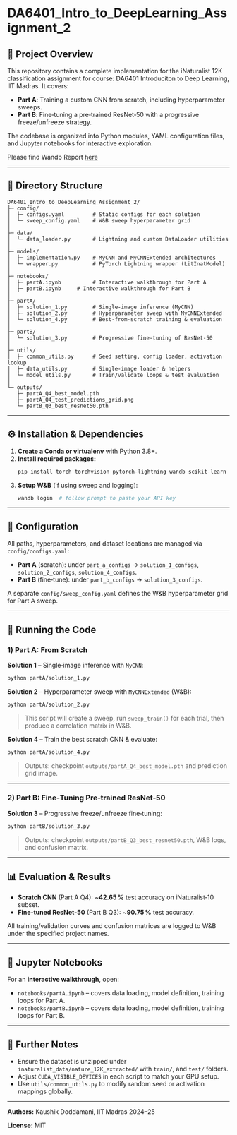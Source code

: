 # DA6401_Intro_to_DeepLearning_Assignment_2

## 📁 Project Overview

This repository contains a complete implementation for the iNaturalist 12K classification assignment for course: DA6401 Introduciton to Deep Learning, IIT Madras. It covers:

- **Part A**: Training a custom CNN from scratch, including hyperparameter sweeps.
- **Part B**: Fine‑tuning a pre‑trained ResNet‑50 with a progressive freeze/unfreeze strategy.

The codebase is organized into Python modules, YAML configuration files, and Jupyter notebooks for interactive exploration.

Please find Wandb Report [here](https://wandb.ai/da24s020-indian-institute-of-technology-madras/DA6401_Intro_to_DeepLearning_Assignment_2/reports/DA6401-Assignment-2--VmlldzoxMjMxODA4Mw?accessToken=n3jv7pu7k48k0q6503sooe6jfvn4sjjlepamilnanl3m97fckdx39mudcmb1xpqv)

---

## 📂 Directory Structure

```
DA6401_Intro_to_DeepLearning_Assignment_2/
├─ config/
│  ├─ configs.yaml         # Static configs for each solution
│  └─ sweep_config.yaml    # W&B sweep hyperparameter grid
│
├─ data/
│  └─ data_loader.py       # Lightning and custom DataLoader utilities
│
├─ models/
│  ├─ implementation.py    # MyCNN and MyCNNExtended architectures
│  └─ wrapper.py           # PyTorch Lightning wrapper (LitInatModel)
│
├─ notebooks/
│  ├─ partA.ipynb          # Interactive walkthrough for Part A
│  ├─ partB.ipynb     # Interactive walkthrough for Part B
│
├─ partA/
│  ├─ solution_1.py        # Single-image inference (MyCNN)
│  ├─ solution_2.py        # Hyperparameter sweep with MyCNNExtended
│  └─ solution_4.py        # Best-from-scratch training & evaluation
│
├─ partB/
│  └─ solution_3.py        # Progressive fine‑tuning of ResNet‑50
│
├─ utils/
│  ├─ common_utils.py      # Seed setting, config loader, activation lookup
│  ├─ data_utils.py        # Single-image loader & helpers
│  └─ model_utils.py       # Train/validate loops & test evaluation
│
└─ outputs/
   ├─ partA_Q4_best_model.pth
   ├─ partA_Q4_test_predictions_grid.png
   └─ partB_Q3_best_resnet50.pth
```

---

## ⚙️ Installation & Dependencies

1. **Create a Conda or virtualenv** with Python 3.8+.
2. **Install required packages:**
   ```bash
   pip install torch torchvision pytorch-lightning wandb scikit-learn matplotlib pyyaml
   ```
3. **Setup W&B** (if using sweep and logging):
   ```bash
   wandb login  # follow prompt to paste your API key
   ```

---

## 🔧 Configuration

All paths, hyperparameters, and dataset locations are managed via `config/configs.yaml`:

- **Part A** (scratch): under `part_a_configs` → `solution_1_configs`, `solution_2_configs`, `solution_4_configs`.
- **Part B** (fine‑tune): under `part_b_configs` → `solution_3_configs`.

A separate `config/sweep_config.yaml` defines the W&B hyperparameter grid for Part A sweep.

---

## 🚀 Running the Code

### 1) Part A: From Scratch

**Solution 1** – Single‑image inference with `MyCNN`:
```bash
python partA/solution_1.py
```

**Solution 2** – Hyperparameter sweep with `MyCNNExtended` (W&B):
```bash
python partA/solution_2.py
```
> This script will create a sweep, run `sweep_train()` for each trial, then produce a correlation matrix in W&B.

**Solution 4** – Train the best scratch CNN & evaluate:
```bash
python partA/solution_4.py
```
> Outputs: checkpoint `outputs/partA_Q4_best_model.pth` and prediction grid image.

---

### 2) Part B: Fine‑Tuning Pre‑trained ResNet‑50

**Solution 3** – Progressive freeze/unfreeze fine‑tuning:
```bash
python partB/solution_3.py
```
> Outputs: checkpoint `outputs/partB_Q3_best_resnet50.pth`, W&B logs, and confusion matrix.

---

## 📊 Evaluation & Results

- **Scratch CNN** (Part A Q4): ~**42.65 %** test accuracy on iNaturalist‑10 subset.
- **Fine‑tuned ResNet‑50** (Part B Q3): ~**90.75 %** test accuracy.

All training/validation curves and confusion matrices are logged to W&B under the specified project names.

---

## 📓 Jupyter Notebooks

For an **interactive walkthrough**, open:
- `notebooks/partA.ipynb` – covers data loading, model definition, training loops for Part A.
- `notebooks/partB.ipynb` – covers data loading, model definition, training loops for Part B.

---

## 📖 Further Notes

- Ensure the dataset is unzipped under `inaturalist_data/nature_12K_extracted/` with `train/`, and `test/` folders.
- Adjust `CUDA_VISIBLE_DEVICES` in each script to match your GPU setup.
- Use `utils/common_utils.py` to modify random seed or activation mappings globally.

---

**Authors:** Kaushik Doddamani, IIT Madras 2024–25

**License:** MIT

